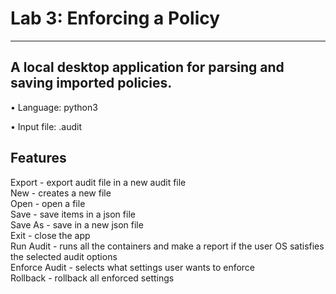 # Lab 3: Enforcing a Policy
----------------------------------------------------------------------
## A local desktop application for parsing and saving imported policies.

• Language: python3

• Input file: .audit


## Features  

Export - export audit file in a new audit file <br />
New - creates a new file <br />
Open - open a file <br />
Save - save items in a json file <br />
Save As - save in a new json file <br />
Exit - close the app <br />
Run Audit - runs all the containers and make a report if the user OS satisfies the selected audit options <br />
Enforce Audit - selects what settings user wants to enforce <br />
Rollback - rollback all enforced settings <br />
